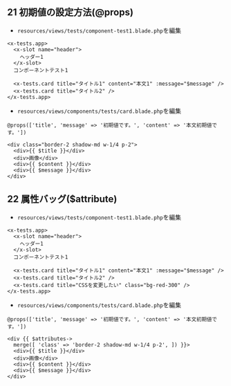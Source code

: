 ## 21 初期値の設定方法(@props)

- `resources/views/tests/component-test1.blade.php`を編集<br>

```html:component-test1.blade.php
<x-tests.app>
  <x-slot name="header">
    ヘッダー1
  </x-slot>
  コンポーネントテスト1

  <x-tests.card title="タイトル1" content="本文1" :message="$message" />
  <x-tests.card title="タイトル2" />
</x-tests.app>
```

- `resources/views/components/tests/card.blade.php`を編集<br>

```html:card.blade.php
@props(['title', 'message' => '初期値です。', 'content' => '本文初期値です。'])

<div class="border-2 shadow-md w-1/4 p-2">
  <div>{{ $title }}</div>
  <div>画像</div>
  <div>{{ $content }}</div>
  <div>{{ $message }}</div>
</div>
```

## 22 属性バッグ(\$attribute)

- `resources/views/tests/component-test1.blade.php`を編集<br>

```html:component-test1.blade.php
<x-tests.app>
  <x-slot name="header">
    ヘッダー1
  </x-slot>
  コンポーネントテスト1

  <x-tests.card title="タイトル1" content="本文1" :message="$message" />
  <x-tests.card title="タイトル2" />
  <x-tests.card title="CSSを変更したい" class="bg-red-300" />
</x-tests.app>
```

- `resources/views/components/tests/card.blade.php`を編集<br>

```html:card.blade.php
@props(['title', 'message' => '初期値です。', 'content' => '本文初期値です。'])

<div {{ $attributes->
  merge([ 'class' => 'border-2 shadow-md w-1/4 p-2', ]) }}>
  <div>{{ $title }}</div>
  <div>画像</div>
  <div>{{ $content }}</div>
  <div>{{ $message }}</div>
</div>
```
